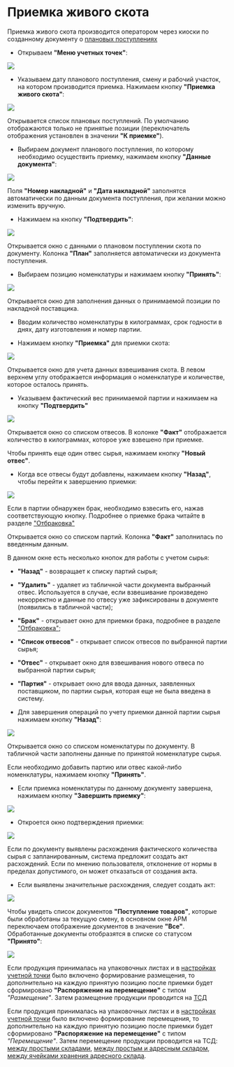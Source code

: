 # Приемка живого скота

Приемка живого скота производится оператором через киоски по созданному документу о [плановых поступлениях](./CreatePlanOfAccept.md)

- Открываем **"Меню учетных точек"**:

![](AcceptOfLivestock.assets/1.png)

- Указываем дату планового поступления, смену и рабочий участок, на котором производится приемка. Нажимаем кнопку **"Приемка живого скота"**:

![](AcceptOfLivestock.assets/2.png)

Открывается список плановых поступлений. По умолчанию отображаются только не принятые позиции (переключатель отображения установлен в значении **"К приемке"**).

- Выбираем документ планового поступления, по которому необходимо осуществить приемку, нажимаем кнопку **"Данные документа"**:

![](AcceptOfLivestock.assets/3.png)

Поля **"Номер накладной"** и **"Дата накладной"** заполнятся автоматически по данным документа поступления, при желании можно изменить вручную.

- Нажимаем на кнопку **"Подтвердить"**:

![](AcceptOfLivestock.assets/4.png)

Открывается окно с данными о плановом поступлении скота по документу. Колонка **"План"** заполняется автоматически из документа поступления.

- Выбираем позицию номенклатуры и нажимаем кнопку **"Принять"**:

![](AcceptOfLivestock.assets/5.png)

Открывается окно для заполнения данных о принимаемой позиции по накладной поставщика.

- Вводим количество номенклатуры в килограммах, срок годности в днях, дату изготовления и номер партии.

- Нажимаем кнопку **"Приемка"** для приемки скота:

![](AcceptOfLivestock.assets/6.png)

Открывается окно для учета данных взвешивания скота. В левом верхнем углу отображается информация о номенклатуре и количестве, которое осталось принять.

- Указываем фактический вес принимаемой партии и нажимаем на кнопку **"Подтвердить"**

![](AcceptOfLivestock.assets/7.png)

Открывается окно со списком отвесов. В колонке **"Факт"** отображается количество в килограммах, которое уже взвешено при приемке.

Чтобы принять еще один отвес сырья, нажимаем кнопку **"Новый отвес"**.

- Когда все отвесы будут добавлены, нажимаем кнопку **"Назад"**, чтобы перейти к завершению приемки:

![](AcceptOfLivestock.assets/8.png)

Если в партии обнаружен брак, необходимо взвесить его, нажав соответствующую кнопку. Подробнее о приемке брака читайте в разделе ["Отбраковка"](./Rejection.md)

Открывается окно со списком партий. Колонка **"Факт"** заполнилась по введенным данным.

В данном окне есть несколько кнопок для работы с учетом сырья:

- **"Назад"** - возвращает к списку партий сырья;
- **"Удалить"** - удаляет из табличной части документа выбранный отвес. Используется в случае, если взвешивание произведено некорректно и данные по отвесу уже зафиксированы в документе (появились в табличной части);
- **"Брак"** - открывает окно для приемки брака, подробнее в разделе ["Отбраковка"](./Rejection.md);
- **"Список отвесов"** - открывает список отвесов по выбранной партии сырья;
- **"Отвес"** - открывает окно для взвешивания нового отвеса по выбранной партии сырья;
- **"Партия"** - открывает окно для ввода данных, заявленных поставщиком, по партии сырья, которая еще не была введена в систему.

- Для завершения операций по учету приемки данной партии сырья нажимаем кнопку **"Назад"**:

![](AcceptOfLivestock.assets/9.png)

Открывается окно со списком номенклатуры по документу. В табличной части заполнены данные по принятой номенклатуре сырья.

Если необходимо добавить партию или отвес какой-либо номенклатуры, нажимаем кнопку **"Принять"**.

- Если приемка номенклатуры по данному документу завершена, нажимаем кнопку **"Завершить приемку"**:

![](AcceptOfLivestock.assets/10.png)

- Откроется окно подтверждения приемки:

![](AcceptOfLivestock.assets/11.png)

Если по документу выявлены расхождения фактического количества сырья с запланированным, система предложит создать акт расхождений. Если по мнению пользователя, отклонение от нормы в пределах допустимого, он может отказаться от создания акта.

- Если выявлены значительные расхождения, следует создать акт:

![](AcceptOfLivestock.assets/12.png)

Чтобы увидеть список документов **"Поступление товаров"**, которые были обработаны за текущую смену, в основном окне АРМ переключаем отображение документов в значение **"Все"**. Обработанные документы отобразятся в списке со статусом **"Принято"**:

![](AcceptOfLivestock.assets/13.png)

Если продукция принималась на упаковочных листах и в [настройках учетной точки](SettingsKUT.md) было включено формирование размещения, то дополнительно на каждую принятую позицию после приемки будет сформировано **"Распоряжение на перемещение"** с типом *"Размещение"*. Затем размещение продукции проводится на [ТСД](../../../Warehouse/AddressWarehouse/VnutriskladskieOper/PeremNaSklade/RazmeschenNaSklade.md)

Если продукция принималась на упаковочных листах и в [настройках учетной точки](SettingsKUT.md) было включено формирование перемещения, то дополнительно на каждую принятую позицию после приемки будет сформировано **"Распоряжение на перемещение"** с типом *"Перемещение"*. Затем перемещение продукции проводится на ТСД: [между простыми складами](../../../Warehouse/SimpleWarehouse/Peremeshenie/PeremeshenieMegduSkladamiNaTCD.md), [между простым и адресным складом](../../../Warehouse/AddressWarehouse/Peremeshenie/PeremeshenieMegduSkladamiNaTCD.md), [между ячейками хранения адресного склада](../../../Warehouse/AddressWarehouse/VnutriskladskieOper/PeremNaSklade/PeremNaSklade.md).
